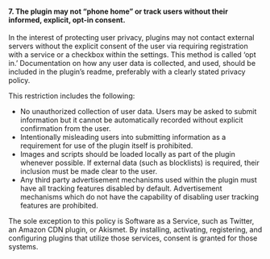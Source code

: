 <h4>7. The plugin may not “phone home” or track users without their informed, explicit, opt-in consent.</h4>

In the interest of protecting user privacy, plugins may not contact external servers without the explicit consent of the user via requiring registration with a service or a checkbox within the settings. This method is called ‘opt in.’ Documentation on how any user data is collected, and used, should be included in the plugin’s readme, preferably with a clearly stated privacy policy.

This restriction includes the following:

* No unauthorized collection of user data. Users may be asked to submit information but it cannot be automatically recorded without  explicit confirmation from the user. 
* Intentionally misleading users into submitting information as a requirement for use of the plugin itself is prohibited.
* Images and scripts should be loaded locally as part of the plugin whenever possible. If external data (such as blocklists) is required, their inclusion must be made clear to the user.
* Any third party advertisement mechanisms used within the plugin must  have all tracking features disabled by default. Advertisement mechanisms which do not have the capability of disabling user tracking features are prohibited.

The sole exception to this policy is Software as a Service, such as Twitter, an Amazon CDN plugin, or Akismet. By installing, activating, registering, and configuring plugins that utilize those services, consent is granted for those systems.
